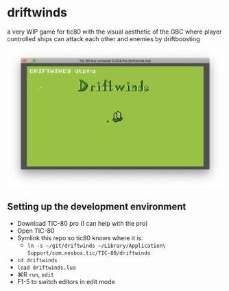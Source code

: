driftwinds
===

a very WIP game for tic80 with the visual aesthetic of the GBC where player
controlled ships can attack each other and enemies by driftboosting

![Alpha screenshot](alpha-screenshot.png)

Setting up the development environment
---
* Download TIC-80 pro (I can help with the pro)
* Open TIC-80
* Symlink this repo so tic80 knows where it is:
   * `ln -s ~/git/driftwinds ~/Library/Application\ Support/com.nesbox.tic/TIC-80/driftwinds`
* `cd driftwinds`
* `load driftwinds.lua`
* ⌘R `run`, `edit`
* F1-5 to switch editors in edit mode
